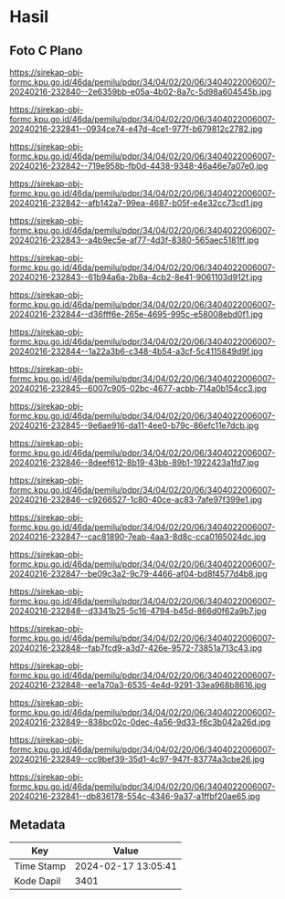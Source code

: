 # Hasil

## Foto C Plano

https://sirekap-obj-formc.kpu.go.id/46da/pemilu/pdpr/34/04/02/20/06/3404022006007-20240216-232840--2e6359bb-e05a-4b02-8a7c-5d98a604545b.jpg

https://sirekap-obj-formc.kpu.go.id/46da/pemilu/pdpr/34/04/02/20/06/3404022006007-20240216-232841--0934ce74-e47d-4ce1-977f-b679812c2782.jpg

https://sirekap-obj-formc.kpu.go.id/46da/pemilu/pdpr/34/04/02/20/06/3404022006007-20240216-232842--719e958b-fb0d-4438-9348-46a46e7a07e0.jpg

https://sirekap-obj-formc.kpu.go.id/46da/pemilu/pdpr/34/04/02/20/06/3404022006007-20240216-232842--afb142a7-99ea-4687-b05f-e4e32cc73cd1.jpg

https://sirekap-obj-formc.kpu.go.id/46da/pemilu/pdpr/34/04/02/20/06/3404022006007-20240216-232843--a4b9ec5e-af77-4d3f-8380-565aec5181ff.jpg

https://sirekap-obj-formc.kpu.go.id/46da/pemilu/pdpr/34/04/02/20/06/3404022006007-20240216-232843--61b94a6a-2b8a-4cb2-8e41-9061103d912f.jpg

https://sirekap-obj-formc.kpu.go.id/46da/pemilu/pdpr/34/04/02/20/06/3404022006007-20240216-232844--d36fff6e-265e-4695-995c-e58008ebd0f1.jpg

https://sirekap-obj-formc.kpu.go.id/46da/pemilu/pdpr/34/04/02/20/06/3404022006007-20240216-232844--1a22a3b6-c348-4b54-a3cf-5c4115849d9f.jpg

https://sirekap-obj-formc.kpu.go.id/46da/pemilu/pdpr/34/04/02/20/06/3404022006007-20240216-232845--6007c905-02bc-4677-acbb-714a0b154cc3.jpg

https://sirekap-obj-formc.kpu.go.id/46da/pemilu/pdpr/34/04/02/20/06/3404022006007-20240216-232845--9e6ae916-da11-4ee0-b79c-86efc11e7dcb.jpg

https://sirekap-obj-formc.kpu.go.id/46da/pemilu/pdpr/34/04/02/20/06/3404022006007-20240216-232846--8deef612-8b19-43bb-89b1-1922423a1fd7.jpg

https://sirekap-obj-formc.kpu.go.id/46da/pemilu/pdpr/34/04/02/20/06/3404022006007-20240216-232846--c9266527-1c80-40ce-ac83-7afe97f399e1.jpg

https://sirekap-obj-formc.kpu.go.id/46da/pemilu/pdpr/34/04/02/20/06/3404022006007-20240216-232847--cac81890-7eab-4aa3-8d8c-cca0165024dc.jpg

https://sirekap-obj-formc.kpu.go.id/46da/pemilu/pdpr/34/04/02/20/06/3404022006007-20240216-232847--be09c3a2-9c79-4466-af04-bd8f4577d4b8.jpg

https://sirekap-obj-formc.kpu.go.id/46da/pemilu/pdpr/34/04/02/20/06/3404022006007-20240216-232848--d3341b25-5c16-4794-b45d-866d0f62a9b7.jpg

https://sirekap-obj-formc.kpu.go.id/46da/pemilu/pdpr/34/04/02/20/06/3404022006007-20240216-232848--fab7fcd9-a3d7-426e-9572-73851a713c43.jpg

https://sirekap-obj-formc.kpu.go.id/46da/pemilu/pdpr/34/04/02/20/06/3404022006007-20240216-232848--ee1a70a3-6535-4e4d-9291-33ea968b8616.jpg

https://sirekap-obj-formc.kpu.go.id/46da/pemilu/pdpr/34/04/02/20/06/3404022006007-20240216-232849--838bc02c-0dec-4a56-9d33-f6c3b042a26d.jpg

https://sirekap-obj-formc.kpu.go.id/46da/pemilu/pdpr/34/04/02/20/06/3404022006007-20240216-232849--cc9bef39-35d1-4c97-947f-83774a3cbe26.jpg

https://sirekap-obj-formc.kpu.go.id/46da/pemilu/pdpr/34/04/02/20/06/3404022006007-20240216-232841--db836178-554c-4346-9a37-a1ffbf20ae65.jpg


## Metadata

| Key        | Value               |
| ---------- | ------------------- |
| Time Stamp | 2024-02-17 13:05:41 |
| Kode Dapil | 3401                |



